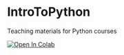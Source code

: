 # IntroToPython
Teaching materials for Python courses

[![Open In Colab](https://colab.research.google.com/assets/colab-badge.svg)][colab_jp_nb_link] 
 
[colab_jp_nb_link]: https://colab.research.google.com/github/BenMarkFrost/IntroToPython/blob/main/Session_1.ipynb
